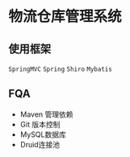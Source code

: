 # 物流仓库管理系统

## 使用框架
`SpringMVC` `Spring` `Shiro` `Mybatis`

## FQA

* Maven 管理依赖
* Git 版本控制
* MySQL数据库
* Druid连接池